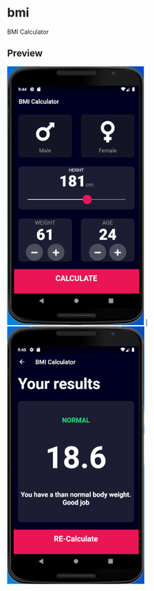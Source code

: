 # bmi

BMI Calculator

## Preview
![Home](https://github.com/NehemiahLimo/bmi/blob/master/bmi.PNG) | ![Results](https://github.com/NehemiahLimo/bmi/blob/master/bmi2.PNG)
